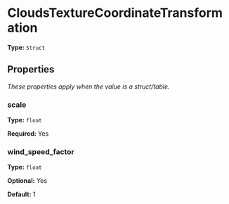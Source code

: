 # CloudsTextureCoordinateTransformation

**Type:** `Struct`

## Properties

*These properties apply when the value is a struct/table.*

### scale

**Type:** `float`

**Required:** Yes

### wind_speed_factor

**Type:** `float`

**Optional:** Yes

**Default:** 1

